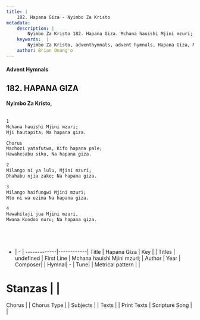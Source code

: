 ```yaml
---
title: |
    182. Hapana Giza - Nyimbo Za Kristo
metadata:
    description: |
        Nyimbo Za Kristo 182. Hapana Giza. Mchana hauishi Mjini mzuri; Mji hautapita; Na hapana giza.  Chorus Machozi yatafutwa, Kifo hapana pale;  Hawahesabu siku, Na hapana giza.  
    keywords:  |
        Nyimbo Za Kristo, adventhymnals, advent hymnals, Hapana Giza, Mchana hauishi Mjini mzuri;. 
    author: Brian Onang'o
---
```


#### Advent Hymnals
## 182. HAPANA GIZA
####  Nyimbo Za Kristo,

```txt

1
Mchana hauishi Mjini mzuri;
Mji hautapita; Na hapana giza.

Chorus
Machozi yatafutwa, Kifo hapana pale; 
Hawahesabu siku, Na hapana giza.

2
Milango ni ya lulu, Mjini mzuri;
Dhahabu njia zake; Na hapana giza.

3
Milango haifungwi Mjini mzuri; 
Mto ni wa uzima Na hapana giza.

4
Hawahitaji jua Mjini mzuri, 
Mwana Kondoo nuru; Na hapana giza.






```

- |   -  |
-------------|------------|
Title | Hapana Giza |
Key |  |
Titles | undefined |
First Line | Mchana hauishi Mjini mzuri; |
Author | 
Year | 
Composer| |
Hymnal|  - |
Tune|  |
Metrical pattern | |
# Stanzas |  |
Chorus |  |
Chorus Type |  |
Subjects | |
Texts |  |
Print Texts | 
Scripture Song |  |
    
